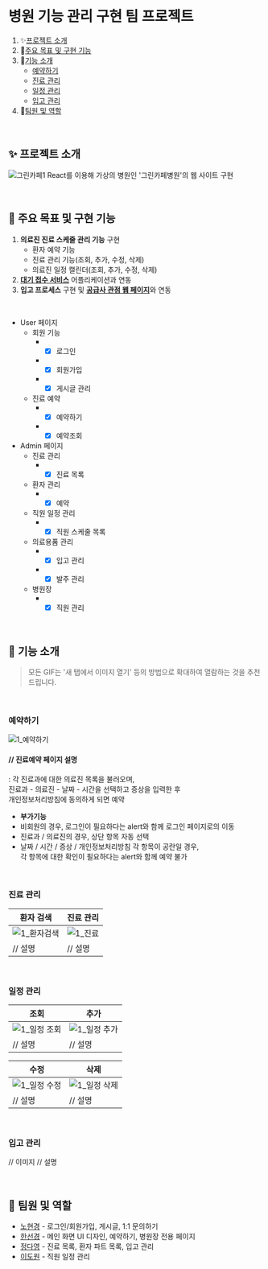 # 병원 기능 관리 구현 팀 프로젝트
1. ✨[프로젝트 소개](#-프로젝트-소개)
2. 📌[주요 목표 및 구현 기능](#-주요-목표-및-구현-기능)
3. 🔧[기능 소개](#-기능-소개)
   - [예약하기](#예약하기)
   - [진료 관리](#진료-관리)
   - [일정 관리](#일정-관리)
   - [입고 관리](#입고-관리)
4. 👬[팀원 및 역할](#-팀원-및-역할)

</br>

## ✨ 프로젝트 소개
![그린카페1](https://github.com/user-attachments/assets/6417ee5b-882e-4532-9797-eb990afea87b)
React를 이용해 가상의 병원인 '그린카페병원'의 웹 사이트 구현

<br>

## 📌 주요 목표 및 구현 기능
1. **의료진 진료 스케줄 관리 기능** 구현
    - 환자 예약 기능
    - 진료 관리 기능(조회, 추가, 수정, 삭제)
    - 의료진 일정 캘린더(조회, 추가, 수정, 삭제)
2. [**대기 접수 서비스**](https://github.com/da9630jj/team3-app) 어플리케이션과 연동
3. **입고 프로세스** 구현 및 [**공급사 관점 웹 페이지**](https://github.com/sunkh964/Supplier)와 연동

</br>

- User 페이지
  - 회원 기능
     - - [x] 로그인
     - - [x] 회원가입
     - - [x] 게시글 관리
   - 진료 예약
      - - [x] 예약하기
      - - [x] 예약조회
- Admin 페이지
   - 진료 관리
      - - [x] 진료 목록
   - 환자 관리
      - - [x] 예약
   - 직원 일정 관리
      - - [x] 직원 스케줄 목록
   - 의료용품 관리
      - - [x] 입고 관리
      - - [x] 발주 관리
    - 병원장
      - - [x] 직원 관리

<br>

## 🔧 기능 소개
> 모든 GIF는 '새 탭에서 이미지 열기' 등의 방법으로 확대하여 열람하는 것을 추천 드립니다.

<br>

### 예약하기
![1_예약하기](https://github.com/user-attachments/assets/68a91094-3c6d-412b-a935-2aea70e4c0c4)
#### // 진료예약 페이지 설명
: 각 진료과에 대한 의료진 목록을 불러오며, <br/>
  진료과 - 의료진 - 날짜 - 시간을 선택하고 증상을 입력한 후 <br/>
  개인정보처리방침에 동의하게 되면 예약 
- **부가기능**
 - 비회원의 경우, 로그인이 필요하다는 alert와 함께 로그인 페이지로의 이동
 - 진료과 / 의료진의 경우, 상단 항목 자동 선택
 - 날짜 / 시간 / 증상 / 개인정보처리방침 각 항목이 공란일 경우, <br/>
   각 항목에 대한 확인이 필요하다는 alert와 함께 예약 불가

<br>

### 진료 관리
| 환자 검색 | 진료 관리 |
| --- | --- |
| ![1_환자검색](https://github.com/user-attachments/assets/b970ff63-e409-4d5d-8f7c-62283a761379) | ![1_진료](https://github.com/user-attachments/assets/dba264e2-d1d2-4c73-973c-c0653adc127a) | 
| // 설명 | // 설명 |

<br>

### 일정 관리

| 조회 | 추가 |
| --- | --- |
| ![1_일정 조회](https://github.com/user-attachments/assets/172d6c32-1230-4e7d-9e3f-8f19f2ef7b79) | ![1_일정 추가](https://github.com/user-attachments/assets/c1c0b194-d300-427f-96f6-6872d3064810) | 
| // 설명 | // 설명 |

| 수정 | 삭제 |
| --- | --- |
| ![1_일정 수정](https://github.com/user-attachments/assets/8760c3ff-8047-4099-95b7-db66a0b52e8e) | ![1_일정 삭제](https://github.com/user-attachments/assets/4b81db1e-e48c-42e9-b1fb-7fa0fec7f656) |
| // 설명 | // 설명 |

<br>

### 입고 관리
// 이미지
// 설명

<br>

## 👬 팀원 및 역할
- [<u>노현경</u>](https://github.com/nohk1113) - 로그인/회원가입, 게시글, 1:1 문의하기
- [<u>한선경</u>](https://github.com/sunkh964)  - 메인 화면 UI 디자인, 예약하기, 병원장 전용 페이지
- [<u>정다영</u>](https://github.com/da9630jj) - 진료 목록, 환자 파트 목록, 입고 관리
- [<u>이도원</u>](https://github.com/nubbp) - 직원 일정 관리
